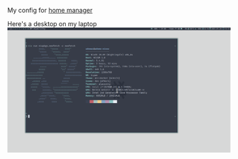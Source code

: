 My config for [home manager](https://github.com/nix-community/home-manager)

Here's a desktop on my laptop ![desktop](pic-full-210124-1312-23.png)
